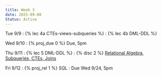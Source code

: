 ```yaml
---
title: Week 3
date: 2025-09-08
Status: Active
---
```


Tue 9/9
: {% lec 4a CTEs-views-subqueries %}
: {% lec 4b DML-DDL %}

Wed 9/10
: {% proj_due 0 %} Due, 5pm

Thu 9/11
: {% lec 5 DML-DDL %}
: {% disc 2 %} [Relational Algebra, Subqueries, CTEs, Joins](https://drive.google.com/file/d/1oSJTuQJRH4SyDgGvZklZdOdgcgh86ekM/view?usp=sharing)

Fri 9/12
: {% proj_rel 1 %} SQL
  : Due Wed 9/24, 5pm
